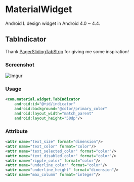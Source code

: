 MaterialWidget
==============

Android L design widget in Android 4.0 ~ 4.4.

## TabIndicator ##
Thank [PagerSlidingTabStrip](https://github.com/astuetz/PagerSlidingTabStrip) for giving me some inspiration!

### Screenshot ###

![Imgur](http://i.imgur.com/4uT2SRw.png)

### Usage ###

```xml
<com.material.widget.TabIndicator
    android:id="@+id/indicator"
    android:background="@color/primary_color"
    android:layout_width="match_parent"
    android:layout_height="50dp"/>
```

### Attribute ###

```xml
<attr name="text_size" format="dimension"/>
<attr name="text_color" format="color"/>
<attr name="text_selected_color" format="color"/>
<attr name="text_disabled_color" format="color"/>
<attr name="ripple_color" format="color"/>
<attr name="underline_color" format="color"/>
<attr name="underline_height" format="dimension"/>
<attr name="max_column" format="integer"/>
```
